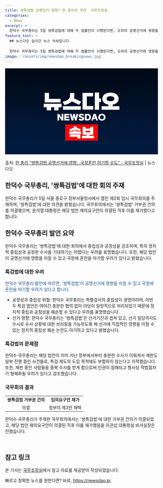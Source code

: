```yaml
---
title: 쌍특검법 공명선거 영향? 한 총리의 우려  국무조정실
categories:
  - News
excerpt: >
  한덕수 국무총리는 5일 쌍특검법에 대해 두 법률안이 시행된다면, 오히려 공명선거에 영향을 미쳐 국민의 소중한…
feature_text: >
  ## 뉴스다오 실시간 뉴스 속보입니다.

  한덕수 국무총리는 5일 쌍특검법에 대해 두 법률안이 시행된다면, 오히려 공명선거에 영향을 미쳐 국민의 소중한…
image: '/assets/img/newsdao_breakingnews.jpg'
---
```


![뉴스다오 속보](/assets/img/newsdao_breakingnews.jpg)

<p>출처: <a href="https://newsdao.kr/2932" rel="dofollow">한 총리 “쌍특검법 공명선거에 영향…국정혼란 야기할 수도”  - 국무조정실</a> | 뉴스다오</p>

<h2>한덕수 국무총리, '쌍특검법'에 대한 회의 주재</h2>
<p data-ke-size="size16">한덕수 국무총리가 5일 서울 종로구 정부서울청사에서 열린 제2회 임시 국무회의를 주재하며, '쌍특검법'에 대한 의견을 밝혔습니다. 국무회의에서는 '쌍특검법' 거부권 건의를 의결했으며, 윤석열 대통령은 해당 법안 재의요구안이 의결된 직후 이를 재가했다고 합니다.</p>

<h2 data-ke-size="size26">한덕수 국무총리 발언 요약</h2>
<p data-ke-size="size16">한덕수 국무총리는 '쌍특검법'에 대한 회의에서 중립성과 공정성을 강조하며, 특히 정치적 중립성과 공정한 수사를 기대하기는 어렵다는 우려를 표명했습니다. 또한, 해당 법안이 공명선거에 영향을 미칠 수 있고 국정에 혼란을 야기할 우려가 있다고 밝혔습니다.</p>

<h3 data-ke-size="size24">특검법에 대한 우려</h3>
<p data-ke-size="size16"><span style="color: #1a5490;">한덕수 국무총리 발언에 따르면, '쌍특검법'이 공명선거에 영향을 미칠 수 있고 국정에 혼란을 야기할 우려가 있다고 합니다.</span></p>
<ul>
<li>공정성과 중립성 위협: 한덕수 국무총리는 특별검사의 중립성이 생명이라며, 이번 두 특검 법안은 여야간 충분한 협의 없이 야당이 일방적으로 처리되었기 때문에 정치적 중립과 공정성을 훼손할 수 있다고 우려를 표명했습니다.</li>
<li>선거 영향: 한덕수 국무총리는 '쌍특검법'은 선거기간과 겹쳐 있고, 선거 일당까지도 수시로 수사 상황에 대한 브리핑을 가능하도록 해 선거에 직접적인 영향을 미칠 수 있는 정치적 중립성 훼손 논란도 야기하고 있다고 밝혔습니다.</li>
</ul>

<h3 data-ke-size="size24">특검법의 문제점</h3>
<p data-ke-size="size16">한덕수 국무총리는 해당 법안이 이미 지난 정부에서부터 충분한 수사가 이뤄져서 재판도 일부 진행 중인 사건들로, 특검 제도의 도입 목적에도 부합하지 않는다고 지적했습니다. 또한, 재판 중인 사람들을 중복 수사를 받게 함으로써 인권이 침해되고 형사상 적법절차가 형해화될 우려가 있다고 강조했습니다.</p>

<h3 data-ke-size="size24">국무회의 결과</h3>
<table style="width: 100%;">
<tbody>
<tr>
<td style="text-align: center; height: 17px;"><b>쌍특검법 거부권 건의</b></td>
<td style="text-align: center; height: 17px;"><b>임의요구안 재가</b></td>
</tr>
<tr>
<td style="text-align: center; height: 17px;">의결</td>
<td style="text-align: center; height: 17px;">정부의 제3안 채택</td>
</tr>
</tbody>
</table>

<p data-ke-size="size16">한덕수 국무총리가 주재한 국무회의에서는 '쌍특검법'에 대한 거부권 건의가 의결되었고, 해당 법안 재의요구안이 의결된 직후 이를 재가했음을 이관섭 대통령실 비서실장은 전했습니다.</p>

<p data-ke-size="size16">&nbsp;</p>

<h2 data-ke-size="size26">참고 링크</h2>
<p data-ke-size="size16">본 기사는 <a href="https://newsdao.kr/2932">국무조정실</a>에서 참고 자료를 제공받아 작성되었습니다.</p> 

빠르고 정확한 뉴스를 원한다면? 바로, <a href="https://newsdao.kr" rel="dofollow">https://newsdao.kr</a>


    
